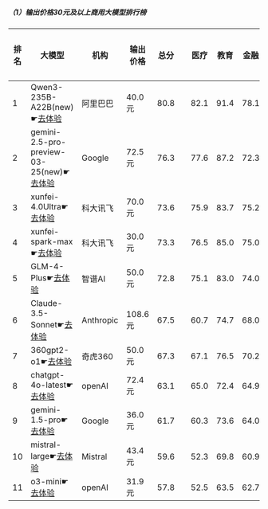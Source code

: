 ##### （1）输出价格30元及以上商用大模型排行榜
|排名|大模型|机构|输出价格|总分| |医疗|教育|金融|法律|行政公务|心理健康|推理与数学计算|语言与指令遵从|
|---|-----|---|-------|---|-|----|---|---|---|------|-------|-----------|------------|
|1|Qwen3-235B-A22B(new)☛[去体验](https://easyllm.site/static/modelcompare.html?type=open-source)|阿里巴巴|40.0元|80.8| |        82.1|91.4|78.1|70.0|        90.0|62.5|        86.7|85.8|
|2|gemini-2.5-pro-preview-03-25(new)☛[去体验](https://easyllm.site/static/modelcompare.html?type=proprietary)|Google|72.5元|76.3| |        77.6|87.2|72.3|53.3|        90.0|52.5|        92.5|84.8|
|3|xunfei-4.0Ultra☛[去体验](https://easyllm.site/static/modelcompare.html?type=proprietary)|科大讯飞|70.0元|73.6| |        75.9|83.7|75.2|64.0|        68.7|61.2|        78.0|82.3|
|4|xunfei-spark-max☛[去体验](https://easyllm.site/static/modelcompare.html?type=proprietary)|科大讯飞|30.0元|73.3| |        76.5|85.0|75.0|65.3|        69.0|59.0|        77.7|79.3|
|5|GLM-4-Plus☛[去体验](https://easyllm.site/static/modelcompare.html?type=proprietary)|智谱AI|50.0元|72.8| |        75.1|83.0|74.0|61.3|        71.8|59.0|        74.7|83.5|
|6|Claude-3.5-Sonnet☛[去体验](https://easyllm.site/static/modelcompare.html?type=proprietary)|Anthropic|108.6元|67.5| |        60.7|74.7|68.0|50.9|        80.0|40.5|        80.1|85.3|
|7|360gpt2-o1☛[去体验](https://easyllm.site/static/modelcompare.html?type=proprietary)|奇虎360|50.0元|67.3| |        67.1|76.5|70.2|47.7|        70.0|52.0|        77.9|77.4|
|8|chatgpt-4o-latest☛[去体验](https://easyllm.site/static/modelcompare.html?type=proprietary)|openAI|72.4元|63.1| |        65.0|72.4|64.9|37.0|        56.0|49.5|        78.9|80.8|
|9|gemini-1.5-pro☛[去体验](https://easyllm.site/static/modelcompare.html?type=proprietary)|Google|36.0元|61.7| |        60.3|73.6|64.0|33.9|        52.0|50.8|        81.5|77.8|
|10|mistral-large☛[去体验](https://easyllm.site/static/modelcompare.html?type=proprietary)|Mistral|43.4元|59.6| |        52.3|69.8|60.9|32.6|        59.0|47.1|        77.5|77.3|
|11|o3-mini☛[去体验](https://easyllm.site/static/modelcompare.html?type=proprietary)|openAI|31.9元|57.8| |        52.5|63.5|62.7|30.3|        52.0|42.5|        84.4|74.8|
    
